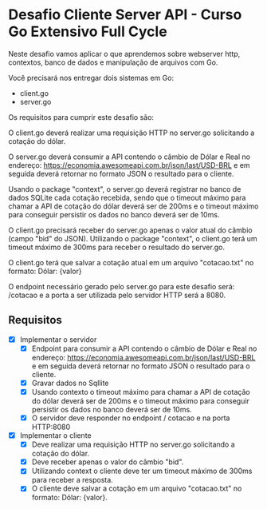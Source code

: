 # Desafio Cliente Server API - Curso Go Extensivo Full Cycle

Neste desafio vamos aplicar o que aprendemos sobre webserver http, contextos,
banco de dados e manipulação de arquivos com Go.

Você precisará nos entregar dois sistemas em Go:

- client.go
- server.go

Os requisitos para cumprir este desafio são:

O client.go deverá realizar uma requisição HTTP no server.go solicitando a cotação do dólar.

O server.go deverá consumir a API contendo o câmbio de Dólar e Real no endereço: <https://economia.awesomeapi.com.br/json/last/USD-BRL> e em seguida deverá retornar no formato JSON o resultado para o cliente.

Usando o package "context", o server.go deverá registrar no banco de dados SQLite cada cotação recebida, sendo que o timeout máximo para chamar a API de cotação do dólar deverá ser de 200ms e o timeout máximo para conseguir persistir os dados no banco deverá ser de 10ms.

O client.go precisará receber do server.go apenas o valor atual do câmbio (campo "bid" do JSON). Utilizando o package "context", o client.go terá um timeout máximo de 300ms para receber o resultado do server.go.

O client.go terá que salvar a cotação atual em um arquivo "cotacao.txt" no formato: Dólar: {valor}

O endpoint necessário gerado pelo server.go para este desafio será: /cotacao e a porta a ser utilizada pelo servidor HTTP será a 8080.

## Requisitos

- [x] Implementar o servidor
  - [x] Endpoint para consumir a API contendo o câmbio de Dólar e Real no endereço: <https://economia.awesomeapi.com.br/json/last/USD-BRL> e em seguida deverá retornar no formato JSON o resultado para o cliente.
  - [x] Gravar dados no Sqllite
  - [x] Usando contexto o timeout máximo para chamar a API de cotação do dólar deverá ser de 200ms e o timeout máximo para conseguir persistir os dados no banco deverá ser de 10ms.
  - [x] O servidor deve responder no endpoint / cotacao e na porta HTTP:8080

- [x] Implementar o cliente
  - [x] Deve realizar uma requisição HTTP no server.go solicitando a cotação do dólar.
  - [x] Deve receber apenas o valor do câmbio "bid".
  - [x] Utilizando context o cliente deve ter um timeout máximo de 300ms para receber a resposta.
  - [x] O cliente deve salvar a cotação em um arquivo "cotacao.txt" no formato: Dólar: {valor}.